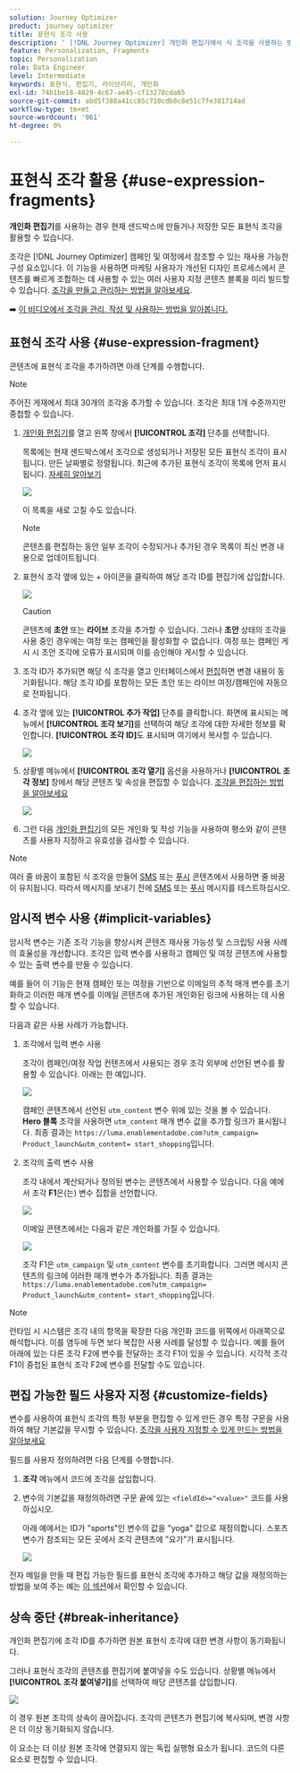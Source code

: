 ```yaml
---
solution: Journey Optimizer
product: journey optimizer
title: 표현식 조각 사용
description: ' [!DNL Journey Optimizer] 개인화 편집기에서 식 조각을 사용하는 방법을 알아봅니다.'
feature: Personalization, Fragments
topic: Personalization
role: Data Engineer
level: Intermediate
keywords: 표현식, 편집기, 라이브러리, 개인화
exl-id: 74b1be18-4829-4c67-ae45-cf13278cda65
source-git-commit: abd5f388a41cc85c710cdb8c8e51c7fe381714ad
workflow-type: tm+mt
source-wordcount: '961'
ht-degree: 0%

---
```


# 표현식 조각 활용 {#use-expression-fragments}

**개인화 편집기**&#x200B;를 사용하는 경우 현재 샌드박스에 만들거나 저장한 모든 표현식 조각을 활용할 수 있습니다.

조각은 [!DNL Journey Optimizer] 캠페인 및 여정에서 참조할 수 있는 재사용 가능한 구성 요소입니다. 이 기능을 사용하면 마케팅 사용자가 개선된 디자인 프로세스에서 콘텐츠를 빠르게 조합하는 데 사용할 수 있는 여러 사용자 지정 콘텐츠 블록을 미리 빌드할 수 있습니다. [조각을 만들고 관리하는 방법을 알아보세요](../content-management/fragments.md).

➡️ [이 비디오에서 조각을 관리, 작성 및 사용하는 방법을 알아봅니다.](../content-management/fragments.md#video-fragments)

## 표현식 조각 사용 {#use-expression-fragment}

콘텐츠에 표현식 조각을 추가하려면 아래 단계를 수행합니다.

>[!NOTE]
>
>주어진 게재에서 최대 30개의 조각을 추가할 수 있습니다. 조각은 최대 1개 수준까지만 중첩할 수 있습니다.

1. [개인화 편집기](personalization-build-expressions.md)를 열고 왼쪽 창에서 **[!UICONTROL 조각]** 단추를 선택합니다.

   목록에는 현재 샌드박스에서 조각으로 생성되거나 저장된 모든 표현식 조각이 표시됩니다. 만든 날짜별로 정렬됩니다. 최근에 추가된 표현식 조각이 목록에 먼저 표시됩니다. [자세히 알아보기](../content-management/fragments.md#create-expression-fragment)

   ![](assets/expression-fragments-pane.png)

   이 목록을 새로 고칠 수도 있습니다.

   >[!NOTE]
   >
   >콘텐츠를 편집하는 동안 일부 조각이 수정되거나 추가된 경우 목록이 최신 변경 내용으로 업데이트됩니다.

1. 표현식 조각 옆에 있는 + 아이콘을 클릭하여 해당 조각 ID를 편집기에 삽입합니다.

   ![](assets/expression-fragment-add.png)

   >[!CAUTION]
   >
   >콘텐츠에 **초안** 또는 **라이브** 조각을 추가할 수 있습니다. 그러나 **초안** 상태의 조각을 사용 중인 경우에는 여정 또는 캠페인을 활성화할 수 없습니다. 여정 또는 캠페인 게시 시 초안 조각에 오류가 표시되며 이를 승인해야 게시할 수 있습니다.

1. 조각 ID가 추가되면 해당 식 조각을 열고 인터페이스에서 [편집](../content-management/fragments.md#edit-fragments)하면 변경 내용이 동기화됩니다. 해당 조각 ID를 포함하는 모든 초안 또는 라이브 여정/캠페인에 자동으로 전파됩니다.

1. 조각 옆에 있는 **[!UICONTROL 추가 작업]** 단추를 클릭합니다. 화면에 표시되는 메뉴에서 **[!UICONTROL 조각 보기]**&#x200B;를 선택하여 해당 조각에 대한 자세한 정보를 확인합니다. **[!UICONTROL 조각 ID]**&#x200B;도 표시되며 여기에서 복사할 수 있습니다.

   ![](assets/expression-fragment-view.png)

1. 상황별 메뉴에서 **[!UICONTROL 조각 열기]** 옵션을 사용하거나 **[!UICONTROL 조각 정보]** 창에서 해당 콘텐츠 및 속성을 편집할 수 있습니다. [조각을 편집하는 방법을 알아보세요](../content-management/fragments.md#edit-fragments)

   ![](assets/expression-fragment-open.png)

1. 그런 다음 [개인화 편집기](personalization-build-expressions.md)의 모든 개인화 및 작성 기능을 사용하여 평소와 같이 콘텐츠를 사용자 지정하고 유효성을 검사할 수 있습니다.

>[!NOTE]
>
>여러 줄 바꿈이 포함된 식 조각을 만들어 [SMS](../sms/create-sms.md#sms-content) 또는 [푸시](../push/design-push.md) 콘텐츠에서 사용하면 줄 바꿈이 유지됩니다. 따라서 메시지를 보내기 전에 [SMS](../sms/send-sms.md) 또는 [푸시](../push/send-push.md) 메시지를 테스트하십시오.

## 암시적 변수 사용 {#implicit-variables}

암시적 변수는 기존 조각 기능을 향상시켜 콘텐츠 재사용 가능성 및 스크립팅 사용 사례의 효율성을 개선합니다. 조각은 입력 변수를 사용하고 캠페인 및 여정 콘텐츠에 사용할 수 있는 출력 변수를 만들 수 있습니다.

예를 들어 이 기능은 현재 캠페인 또는 여정을 기반으로 이메일의 추적 매개 변수를 초기화하고 이러한 매개 변수를 이메일 콘텐츠에 추가된 개인화된 링크에 사용하는 데 사용할 수 있습니다.

다음과 같은 사용 사례가 가능합니다.

1. 조각에서 입력 변수 사용

   조각이 캠페인/여정 작업 컨텐츠에서 사용되는 경우 조각 외부에 선언된 변수를 활용할 수 있습니다. 아래는 한 예입니다.

   ![](../personalization/assets/variable-in-a-fragment.png)

   캠페인 콘텐츠에서 선언된 `utm_content` 변수 위에 있는 것을 볼 수 있습니다. **Hero 블록** 조각을 사용하면 `utm_content` 매개 변수 값을 추가할 링크가 표시됩니다. 최종 결과는 `https://luma.enablementadobe.com?utm_campaign= Product_launch&utm_content= start_shopping`입니다.

1. 조각의 출력 변수 사용

   조각 내에서 계산되거나 정의된 변수는 콘텐츠에서 사용할 수 있습니다. 다음 예에서 조각 **F1**&#x200B;은(는) 변수 집합을 선언합니다.

   ![](../personalization/assets/personalize-with-variables.png)

   이메일 콘텐츠에서는 다음과 같은 개인화를 가질 수 있습니다.

   ![](../personalization/assets/use-fragment-variable.png)

   조각 F1은 `utm_campaign` 및 `utm_content` 변수를 초기화합니다. 그러면 메시지 콘텐츠의 링크에 이러한 매개 변수가 추가됩니다. 최종 결과는 `https://luma.enablementadobe.com?utm_campaign= Product_launch&utm_content= start_shopping`입니다.

>[!NOTE]
>
>런타임 시 시스템은 조각 내의 항목을 확장한 다음 개인화 코드를 위쪽에서 아래쪽으로 해석합니다. 이를 염두에 두면 보다 복잡한 사용 사례를 달성할 수 있습니다. 예를 들어 아래에 있는 다른 조각 F2에 변수를 전달하는 조각 F1이 있을 수 있습니다. 시각적 조각 F1이 중첩된 표현식 조각 F2에 변수를 전달할 수도 있습니다.


## 편집 가능한 필드 사용자 지정 {#customize-fields}

변수를 사용하여 표현식 조각의 특정 부분을 편집할 수 있게 만든 경우 특정 구문을 사용하여 해당 기본값을 무시할 수 있습니다. [조각을 사용자 지정할 수 있게 만드는 방법을 알아보세요](../content-management/customizable-fragments.md)

필드를 사용자 정의하려면 다음 단계를 수행합니다.

1. **조각** 메뉴에서 코드에 조각을 삽입합니다.

1. 변수의 기본값을 재정의하려면 구문 끝에 있는 `<fieldId>="<value>"` 코드를 사용하십시오.

   아래 예에서는 ID가 &quot;sports&quot;인 변수의 값을 &quot;yoga&quot; 값으로 재정의합니다. 스포츠 변수가 참조되는 모든 곳에서 조각 콘텐츠에 &quot;요가&quot;가 표시됩니다.

   ![](../content-management/assets/fragment-expression-use.png)

전자 메일을 만들 때 편집 가능한 필드를 표현식 조각에 추가하고 해당 값을 재정의하는 방법을 보여 주는 예는 [이 섹션](../content-management/customizable-fragments.md#example)에서 확인할 수 있습니다.

## 상속 중단 {#break-inheritance}

개인화 편집기에 조각 ID를 추가하면 원본 표현식 조각에 대한 변경 사항이 동기화됩니다.

그러나 표현식 조각의 콘텐츠를 편집기에 붙여넣을 수도 있습니다. 상황별 메뉴에서 **[!UICONTROL 조각 붙여넣기]**&#x200B;를 선택하여 해당 콘텐츠를 삽입합니다.

![](assets/expression-fragment-paste.png)

이 경우 원본 조각의 상속이 끊어집니다. 조각의 콘텐츠가 편집기에 복사되며, 변경 사항은 더 이상 동기화되지 않습니다.

이 요소는 더 이상 원본 조각에 연결되지 않는 독립 실행형 요소가 됩니다. 코드의 다른 요소로 편집할 수 있습니다.


